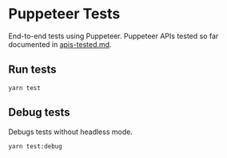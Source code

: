 # Puppeteer Tests

End-to-end tests using Puppeteer. Puppeteer APIs tested so far documented in [apis-tested.md](apis-tested.md).

## Run tests
```
yarn test
```

## Debug tests
Debugs tests without headless mode.
```
yarn test:debug
```
